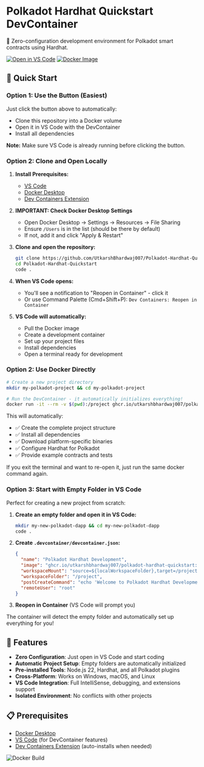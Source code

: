 # Polkadot Hardhat Quickstart DevContainer

🚀 Zero-configuration development environment for Polkadot smart contracts using Hardhat.

[![Open in VS Code](https://img.shields.io/static/v1?logo=visualstudiocode&label=&message=Open%20in%20VS%20Code&labelColor=2c2c32&color=007ACC&logoColor=007ACC)](https://vscode.dev/redirect?url=vscode://ms-vscode-remote.remote-containers/cloneInVolume?url=https://github.com/UtkarshBhardwaj007/Polkadot-Hardhat-Quickstart)
[![Docker Image](https://img.shields.io/badge/Docker%20Image-ghcr.io-blue?logo=docker)](https://github.com/UtkarshBhardwaj007/Polkadot-HardHat-QuickStart/pkgs/container/polkadot-hardhat-quickstart)

## 🚀 Quick Start

### Option 1: Use the Button (Easiest)

Just click the button above to automatically:
- Clone this repository into a Docker volume
- Open it in VS Code with the DevContainer
- Install all dependencies

**Note:** Make sure VS Code is already running before clicking the button.

### Option 2: Clone and Open Locally

1. **Install Prerequisites:**
   - [VS Code](https://code.visualstudio.com/)
   - [Docker Desktop](https://www.docker.com/products/docker-desktop/)
   - [Dev Containers Extension](https://marketplace.visualstudio.com/items?itemName=ms-vscode-remote.remote-containers)

2. **IMPORTANT: Check Docker Desktop Settings**
   - Open Docker Desktop → Settings → Resources → File Sharing
   - Ensure `/Users` is in the list (should be there by default)
   - If not, add it and click "Apply & Restart"

3. **Clone and open the repository:**
   ```bash
   git clone https://github.com/UtkarshBhardwaj007/Polkadot-Hardhat-Quickstart.git
   cd Polkadot-Hardhat-Quickstart
   code .
   ```

4. **When VS Code opens:**
   - You'll see a notification to "Reopen in Container" - click it
   - Or use Command Palette (Cmd+Shift+P): `Dev Containers: Reopen in Container`

5. **VS Code will automatically:**
   - Pull the Docker image
   - Create a development container
   - Set up your project files
   - Install dependencies
   - Open a terminal ready for development

### Option 2: Use Docker Directly

```bash
# Create a new project directory
mkdir my-polkadot-project && cd my-polkadot-project

# Run the DevContainer - it automatically initializes everything!
docker run -it --rm -v $(pwd):/project ghcr.io/utkarshbhardwaj007/polkadot-hardhat-quickstart:latest
```

This will automatically:
- ✅ Create the complete project structure
- ✅ Install all dependencies
- ✅ Download platform-specific binaries
- ✅ Configure Hardhat for Polkadot
- ✅ Provide example contracts and tests

If you exit the terminal and want to re-open it, just run the same docker
command again.

### Option 3: Start with Empty Folder in VS Code

Perfect for creating a new project from scratch:

1. **Create an empty folder and open it in VS Code:**
   ```bash
   mkdir my-new-polkadot-dapp && cd my-new-polkadot-dapp
   code .
   ```

2. **Create `.devcontainer/devcontainer.json`:**
   ```json
   {
     "name": "Polkadot Hardhat Development",
     "image": "ghcr.io/utkarshbhardwaj007/polkadot-hardhat-quickstart:latest",
     "workspaceMount": "source=${localWorkspaceFolder},target=/project,type=bind",
     "workspaceFolder": "/project",
     "postCreateCommand": "echo 'Welcome to Polkadot Hardhat Development!'",
     "remoteUser": "root"
   }
   ```

3. **Reopen in Container** (VS Code will prompt you)

The container will detect the empty folder and automatically set up everything for you!

## 🎯 Features

- **Zero Configuration**: Just open in VS Code and start coding
- **Automatic Project Setup**: Empty folders are automatically initialized
- **Pre-installed Tools**: Node.js 22, Hardhat, and all Polkadot plugins
- **Cross-Platform**: Works on Windows, macOS, and Linux
- **VS Code Integration**: Full IntelliSense, debugging, and extensions support
- **Isolated Environment**: No conflicts with other projects

## 📋 Prerequisites

- [Docker Desktop](https://www.docker.com/products/docker-desktop/)
- [VS Code](https://code.visualstudio.com/) (for DevContainer features)
- [Dev Containers Extension](https://marketplace.visualstudio.com/items?itemName=ms-vscode-remote.remote-containers) (auto-installs when needed)

![Docker Build](https://github.com/UtkarshBhardwaj007/Polkadot-Hardhat-Quickstart/actions/workflows/docker-publish.yml/badge.svg)
